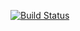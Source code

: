 [![Build Status](https://travis-ci.org/ebaymademepoor/django-ecommerce.svg?branch=master)](https://travis-ci.org/ebaymademepoor/django-ecommerce)
